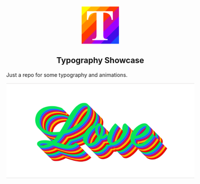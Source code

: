 <p align="center">
  <a href="https://typography-showcase.netlify.com">
    <img height="100" src="./ts-512x512.png">
  </a>
</p>

<h2 align="center"><strong>Typography Showcase</strong></h2>

Just a repo for some typography and animations.

![Love](typography-showcase.gif)